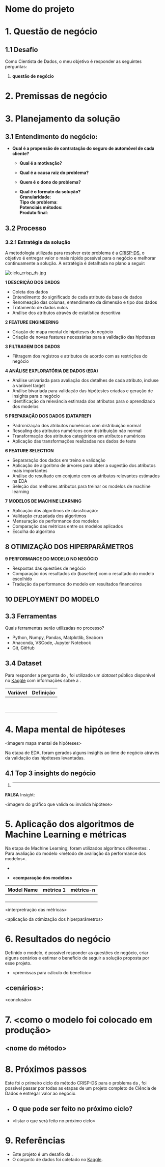 # Nome do projeto
<imagem do projeto>

# 1. Questão de negócio



## 1.1 Desafio

Como Cientista de Dados, o meu objetivo é responder as seguintes perguntas:

1. **questão de negócio**

# 2. Premissas de negócio


# 3. Planejamento da solução

## 3.1 Entendimento do negócio:

- **Qual é a propensão de contratação do seguro de automóvel de cada cliente?**
    - **Qual é a motivação?** <br>
    

    - **Qual é a causa raiz do problema?** <br>
    

    - **Quem é o dono do problema?** <br>
   

    - **Qual é o formato da solução?** <br>
    **Granularidade**:  <br>
    **Tipo de problema**:  <br>
    **Potenciais métodos**:  <br>
    **Produto final**:  

## 3.2 Processo
### 3.2.1 Estratégia da solução
A metodologia utilizada para resolver este problema é a [CRISP-DS](https://blog.magrathealabs.com/crisp-ds-cyclic-methodology-for-data-science-projects-10c7d00fbc85), o objetivo é entregar valor o mais rápido possível para o negócio e melhorar continuamente a solução. A estratégia é detalhada no plano a seguir:

![ciclo_crisp_ds.jpg](./images/ciclo_crisp_ds.jpg)
 
 **1 DESCRIÇÃO DOS DADOS**
- Coleta dos dados <local da coleta>
- Entendimento do significado de cada atributo da base de dados
- Renomeação das colunas, entendimento da dimensão e tipo dos dados
- Tratamento de dados nulos
- Análise dos atributos através de estatística descritiva

 **2 FEATURE ENGINEERING**
- Criação de mapa mental de hipóteses do negócio
- Criação de novas features necessárias para a validação das hipóteses

**3 FILTRAGEM DOS DADOS**
- Filtragem dos registros e atributos de acordo com as restrições do negócio

**4 ANÁLISE EXPLORATÓRIA DE DADOS (EDA)**
- Análise univariada para avaliação dos detalhes de cada atributo, incluse a variável target
- Análise bivariada para validação das hipótestes criadas e geração de insights para o negócio
- Identificação da relevância estimada dos atributos para o aprendizado dos modelos

**5 PREPARAÇÃO DOS DADOS (DATAPREP)**
- Padronização dos atributos numéricos com distribuição normal
- Rescaling dos atributos numéricos com distribuição não normal
- Transformação dos atributos categóricos em atributos numéricos
- Aplicação das transformações realizadas nos dados de teste

**6 FEATURE SELECTION**
- Separaração dos dados em treino e validação
- Aplicação de algoritmo de árvores para obter a sugestão dos atributos mais importantes
- Análise do resultado em conjunto com os atributos relevantes estimados na EDA
- Seleção dos melhores atributos para treinar os modelos de machine learning

**7 MODELOS DE MACHINE LEARNING**
- Aplicação dos algoritmos de classficação: <algoritmos utilizados>
- Validação cruzadada dos algoritmos
- Mensuração de performance dos modelos
- Comparação das métricas entre os modelos aplicados
- Escolha do algoritmo

**8 OTIMIZAÇÃO DOS HIPERPARÂMETROS**
- 

**9 PERFORMANCE DO MODELO NO NEGÓCIO**
- Respostas das questões de negócio
- Comparação dos resultados do (baseline) com o resultado do modelo escolhido
- Tradução da performance do modelo em resultados financeiros

**10 DEPLOYMENT DO MODELO**
- 

## 3.3 Ferramentas
Quais ferramentas serão utilizadas no processo?
- Python, Numpy, Pandas, Matplotlib, Seaborn
- Anaconda, VSCode, Jupyter Notebook
- Git, GitHub

## 3.4 Dataset
Para responder a pergunta do <dono do problema>, foi utilizado um *dataset* público disponível no [Kaggle](<fonte de dados>) com informações sobre a <nome da empresa>.

| Variável | Definição |
| --- | --- |
|  |  |
|  |  |
|  |  |
|  |  |
|  |  |
|  |  |
|  |  |
|  |  |


# 4. Mapa mental de hipóteses
<imagem mapa mental de hipóteses>

Na etapa de EDA, foram gerados alguns insights ao time de negócio através da validação das hipóteses levantadas.

## 4.1 Top 3 insights do negócio
1. ****
**FALSA** 
Insight: 

<imagem do gráfico que valida ou invalida hipótese>


# 5. Aplicação dos algoritmos de Machine Learning e métricas

Na etapa de Machine Learning, foram utilizados <quantidade algoritmos> algoritmos <tipo do algoritmo> diferentes: <nome dos algortimos>. Para avaliação do modelo <método de avaliação da performance dos modelos>.

* **<nome do modelo>**


* **<comparação dos modelos>** 

| Model Name | métrica 1 | métrica-n |
| --- | --- | --- |
|  |  |  | 
|  |  |  | 
|  |  |  | 
|  |  |  | 

<interpretração das métricas>

<melhores algoritmos>

<escolha do algoritmo>

<aplicação da otimização dos hiperparâmetros>

<novo resultado do modelo>

# 6. Resultados do negócio
Definido o modelo, é possível responder as questões de negócio, criar alguns cenários e estimar o benefício de seguir a solução proposta por esse projeto.

* <premissas para cálculo do benefício>

## **<cenários>**:

<conclusão>

# 7. <como o modelo foi colocado em produção>

## <nome do método>

# 8. Próximos passos
Este foi o primeiro ciclo do método CRISP-DS para o problema da <nome do problema>, foi possível passar por todas as etapas de um projeto completo de Ciência de Dados e entregar valor ao negócio. 

* O que pode ser feito no próximo ciclo?
    -
- <listar o que será feito no próximo ciclo>

# 9. Referências

- Este projeto é um desafio da [](<citar a inspiração do desafio>).
- O conjunto de dados foi coletado no [Kaggle](<fonte de dados>).


